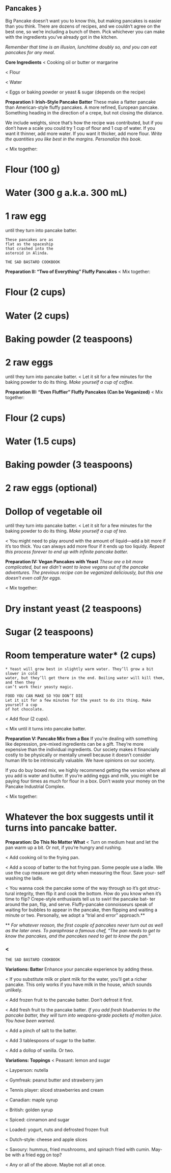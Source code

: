 ## Pancakes }

Big Pancake doesn’t want you to know this, but making pancakes is easier
than you think. There are dozens of recipes, and we couldn’t agree on the
best one, so we’re including a bunch of them. Pick whichever you can make
with the ingredients you’ve already got in the kitchen.

_Remember that time is an illusion, lunchtime doubly so, and you can eat pancakes for
any meal_.

**Core Ingredients**
< Cooking oil or butter or margarine

< Flour

< Water

< Eggs or baking powder or yeast & sugar (depends on the recipe)

**Preparation I: Irish-Style Pancake Batter**
These make a flatter pancake than American-style
fluffy pancakes. A more refined, European pancake.
Something heading in the direction of a crepe, but not
closing the distance.

We include weights, since that’s how the recipe was contributed, but if you
don’t have a scale you could try 1 cup of flour and 1 cup of water. If you want
it thinner, add more water. If you want it thicker, add more flour. _Write the
quantities you like best in the margins. Personalize this book._

< Mix together:

# Flour (100 g)
# Water (300 g a.k.a. 300 mL)
# 1 raw egg
until they turn into pancake batter.

```
These pancakes are as
flat as the spaceship
that crashed into the
asteroid in Alinda.
```

```
THE SAD BASTARD COOKBOOK
```
**Preparation II: “Two of Everything” Fluffy Pancakes**
< Mix together:

# Flour (2 cups)
# Water (2 cups)
# Baking powder (2 teaspoons)
# 2 raw eggs
until they turn into pancake batter.
< Let it sit for a few minutes for the baking powder to do its thing. _Make
yourself a cup of coffee._

**Preparation III: “Even Fluffier” Fluffy Pancakes (Can be Veganized)**
< Mix together:

# Flour (2 cups)
# Water (1.5 cups)
# Baking powder (3 teaspoons)
# 2 raw eggs (optional)
# Dollop of vegetable oil
until they turn into pancake batter.
< Let it sit for a few minutes for the baking powder to do its thing. _Make
yourself a cup of tea._

< You might need to play around with the amount of liquid—add a bit
more if it’s too thick. You can always add more flour if it ends up too
liquidy. _Repeat this process forever to end up with infinite pancake batter._

**Preparation IV: Vegan Pancakes with Yeast**
_These are a bit more complicated, but we didn’t want to leave vegans out of the
pancake adventures. The previous recipe can be veganized deliciously, but this one
doesn’t even call for eggs._

< Mix together:
# Dry instant yeast (2 teaspoons)
# Sugar (2 teaspoons)
# Room temperature water* (2 cups)

```
* Yeast will grow best in slightly warm water. They’ll grow a bit slower in cold
water, but they’ll get there in the end. Boiling water will kill them, and then they
can’t work their yeasty magic.
```

```
FOOD YOU CAN MAKE SO YOU DON’T DIE
Let it sit for a few minutes for the yeast to do its thing. Make yourself a cup
of hot chocolate.
```
< Add flour (2 cups).

< Mix until it turns into pancake batter.

**Preparation V: Pancake Mix from a Box**
If you’re dealing with something like depression, pre-mixed ingredients can be a
gift. They’re more expensive than the individual ingredients. Our society makes it
financially costly to be physically or mentally unwell because it doesn’t consider
human life to be intrinsically valuable. We have opinions on our society.

If you do buy boxed mix, we highly recommend getting the version where
all you add is water and butter. If you’re adding eggs and milk, you might be
paying four times as much for flour in a box. Don’t waste your money on the
Pancake Industrial Complex.

< Mix together:

# Whatever the box suggests until it turns into pancake batter.

**Preparation: Do This No Matter What**
< Turn on medium heat and let the pan warm up a bit. Or not, if you’re
hungry and rushing.

< Add cooking oil to the frying pan.

< Add a scoop of batter to the hot frying pan. Some people use a ladle. We
use the cup measure we got dirty when measuring the flour. Save your-
self washing the ladle.

< You wanna cook the pancake some of the way through so it’s got struc-
tural integrity, then flip it and cook the bottom. How do you know when
it’s time to flip? Crepe-style enthusiasts tell us to swirl the pancake bat-
ter around the pan, flip, and serve. Fluffy-pancake connoisseurs speak of
waiting for bubbles to appear in the pancake, then flipping and waiting a
minute or two. Personally, we adopt a “trial and error” approach.**

** _For whatever reason, the first couple of pancakes never turn out as well as the
later ones. To paraphrase a famous chef, “The pan needs to get to know the pancakes,
and the pancakes need to get to know the pan.”_

### <


```
THE SAD BASTARD COOKBOOK
```
**Variations: Batter**
Enhance your pancake experience by adding these.

< If you substitute milk or plant milk for the water, you’ll get a richer
pancake. This only works if you have milk in the house, which sounds
unlikely.

< Add frozen fruit to the pancake batter. Don’t defrost it first.

< Add fresh fruit to the pancake batter. _If you add fresh blueberries to the
pancake batter, they will turn into weapons-grade pockets of molten juice. You
have been warned._

< Add a pinch of salt to the batter.

< Add 3 tablespoons of sugar to the batter.

< Add a dollop of vanilla. Or two.

**Variations: Toppings**
< Peasant: lemon and sugar

< Layperson: nutella

< Gymfreak: peanut butter and strawberry jam

< Tennis player: sliced strawberries and cream

< Canadian: maple syrup

< British: golden syrup

< Spiced: cinnamon and sugar

< Loaded: yogurt, nuts and defrosted frozen fruit

< Dutch-style: cheese and apple slices

< Savoury: hummus, fried mushrooms, and spinach fried with cumin. May-
be with a fried egg on top?

< Any or all of the above. Maybe not all at once.